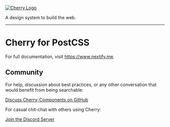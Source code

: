 [![Cherry Logo](https://cherry-documentation.s3-eu-west-1.amazonaws.com/img/cherry-repository-logo.svg#0)](https://www.cherry.design/)

A design system to build the web.

---

# Cherry for PostCSS

For full documentation, visit https://www.nextify.me.

## Community

For help, discussion about best practices, or any other conversation that would benefit from being searchable:

[Discuss Cherry-Components on GitHub](https://github.com/cherry-design-system/postcss/discussions)

For casual chit-chat with others using Cherry:

[Join the Discord Server](https://discord.com/invite/uQFdMddMZw)
